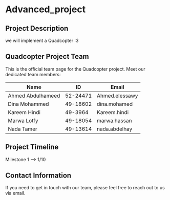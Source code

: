 # Advanced_project 

## Project Description

we will implement a Quadcopter :3 

## Quadcopter Project Team

This is the official team page for the Quadcopter project. Meet our dedicated team members:

| Name              | ID       | Email                  |
|-------------------|----------|------------------------|
| Ahmed Abdulhameed | 52-24471 | Ahmed.elessawy        |
| Dina Mohammed     | 49-18602 | dina.mohamed          |
| Kareem Hindi      | 49-3964  | Kareem.hindi          |
| Marwa Lotfy       | 49-18054 | marwa.hassan          |
| Nada Tamer        | 49-13614 | nada.abdelhay         |

## Project Timeline

Milestone 1 --> 1/10

## Contact Information

If you need to get in touch with our team, please feel free to reach out to us via email.

